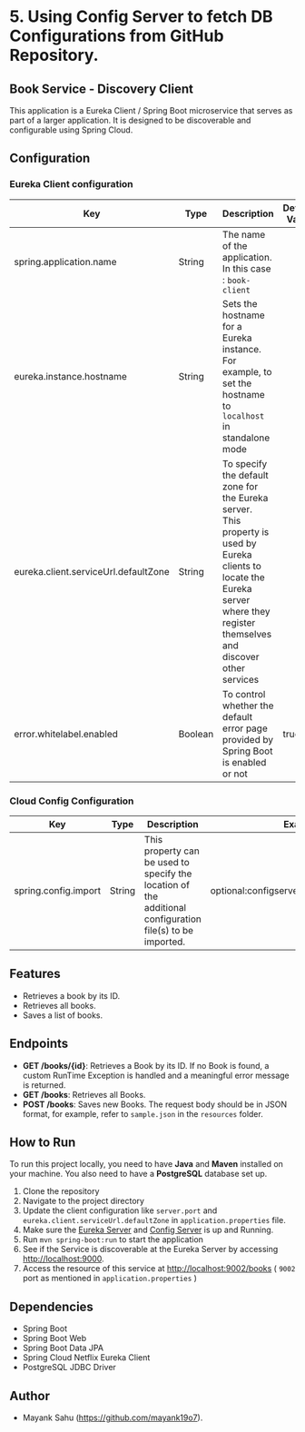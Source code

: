 # 5. Using Config Server to fetch DB Configurations from GitHub Repository.

## Book Service - Discovery Client

This application is a Eureka Client / Spring Boot microservice that serves as part of a larger application.
It is designed to be discoverable and configurable using Spring Cloud.

## Configuration

### Eureka Client configuration

| Key                                  | Type    | Description                                                                                                                                                                            | Default Value |
|--------------------------------------|---------|----------------------------------------------------------------------------------------------------------------------------------------------------------------------------------------|---------------|
| spring.application.name              | String  | The name of the application. In this case : `book-client`                                                                                                                              |               | 
| eureka.instance.hostname	            | String  | Sets the hostname for a Eureka instance. For example, to set the hostname to `localhost` in standalone mode                                                                            |               |
| eureka.client.serviceUrl.defaultZone | String  | To specify the default zone for the Eureka server. <br/>This property is used by Eureka clients to locate the Eureka server where they register themselves and discover other services |               |
| error.whitelabel.enabled             | Boolean | To control whether the default error page provided by Spring Boot is enabled or not                                                                                                    | true          |

### Cloud Config Configuration

| Key                  | Type   | Description                                                                                               | Example                                     |
|----------------------|--------|-----------------------------------------------------------------------------------------------------------|---------------------------------------------|
| spring.config.import | String | This property can be used to specify the location of the additional configuration file(s) to be imported. | optional:configserver:http://localhost:8999 |

## Features

- Retrieves a book by its ID.
- Retrieves all books.
- Saves a list of books.

## Endpoints

- **GET /books/{id}**: Retrieves a Book by its ID. If no Book is found, a custom RunTime Exception is handled and a
  meaningful error message is returned.
- **GET /books**: Retrieves all Books.
- **POST /books**: Saves new Books. The request body should be in JSON format, for example, refer to `sample.json` in
  the `resources` folder.

## How to Run

To run this project locally, you need to have **Java** and **Maven** installed on your machine. You also need to have a
**PostgreSQL** database set up.

1. Clone the repository
2. Navigate to the project directory
3. Update the client configuration like `server.port` and `eureka.client.serviceUrl.defaultZone`
   in `application.properties` file.
4. Make sure the [Eureka Server](../EurekaServer/README.md) and [Config Server](../ConfigServer/README.md) is up and Running.
5. Run `mvn spring-boot:run` to start the application
6. See if the Service is discoverable at the Eureka Server by accessing [http://localhost:9000](http://localhost:9000).
7. Access the resource of this service at [http://localhost:9002/books](http://localhost:9002/books) ( `9002` port as
   mentioned in `application.properties` )

## Dependencies

- Spring Boot
- Spring Boot Web
- Spring Boot Data JPA
- Spring Cloud Netflix Eureka Client
- PostgreSQL JDBC Driver

## Author

- Mayank Sahu (https://github.com/mayank19o7).